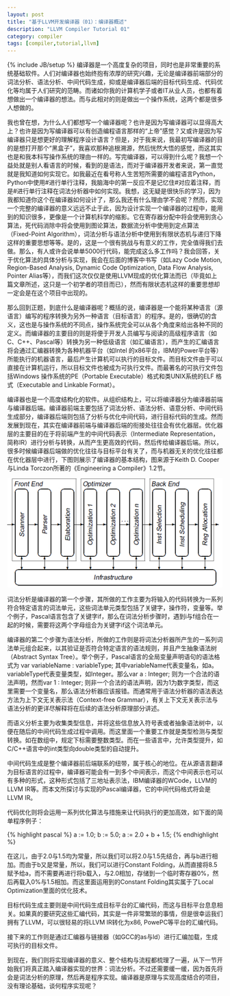 ```yaml
---
layout: post
title: "基于LLVM开发编译器（01）：编译器概述"
description: "LLVM Compiler Tutorial 01"
category: compiler
tags: [compiler,tutorial,llvm]
---
```

{% include JB/setup %}
编译器是一个高度复杂的项目，同时也是非常重要的系统基础软件。人们对编译器也始终抱有浓厚的研究兴趣，无论是编译器前端部分的词法分析、语法分析、中间代码生成，抑或是编译器后端的目标代码生成、代码优化等均属于人们研究的范畴。而诸如你我的计算机学子或者IT从业人员，也都有着想做出一个编译器的想法。而与此相对的则是做出一个操作系统，这两个都是很多人想做的。

我也曾在想，为什么人们都想写一个编译器呢？也许是因为写编译器可以显得高大上？也许是因为写编译器可以有创造编程语言那样的“上帝”感觉？又或许是因为写编译器只是想更好的理解程序设计语言？但是，对于我来说，我最初写编译器的目的是想打开那个“黑盒子”，我喜欢那种追根溯源，然后恍然大悟的感觉，而这其实也是和我本科写操作系统的理由一样的。写完编译器，可以得到什么呢？我想一个益处就是别人看语言的时候，看到的是语法，而对于编译器开发者来说，第一直觉就是我知道如何实现它。如我最近在看号称人生苦短所需要的编程语言Python，Python中使用#进行单行注释，我脑海中的第一反应不是记忆住#对应着注释，而是#进行单行注释在词法分析器中如何实现。我想，这无疑是很快乐的学习，因为我都知道你这个在编译器如何设计了，那么我还有什么理由学不会呢？然而，实现一个完整的编译器的意义远远不止于此，因为设计实现一个编译器的过程中，能用到的知识很多，更像是一个计算机科学的缩影。它在寄存器分配中将会使用到贪心算法，死代码消除中将会使用到图论算法，数据流分析中使用到定点算法（Fixed-Point Algorithm），词法分析与语法分析中使用到有限状态机与递归下降这样的重要思想等等。是的，这是一个很有挑战与有意义的工作，完全值得我们去做。那么，有人或许会说单单5000行代码，能完成这么多工作吗？我会回答，关于优化算法的具体分析与实现，我会在后面的博客中书写（如Lazy Code Motion, Region-Based Analysis, Dynamic Code Optimization, Data Flow Analysis, Pointer Alias等），而我们这次仅仅是使用LLVM现成的优化算法而已（毕竟如上篇文章所述，这只是一个初学者的项目而已），然而有限状态机这样的重要思想却一定会是在这个项目中出现的。

那么回到正题，到底什么是编译器呢？概括的说，编译器是一个能将某种语言（源语言）编写的程序转换为另外一种语言（目标语言）的程序。是的，很确切的含义，这也是与操作系统的不同点，操作系统完全可以从各个角度来给出各种不同的定义。而编译器的主要目的则是将便于开发人员编写与阅读的高级程序语言（如C、C++、Pascal等）转换为另一种低级语言（如汇编语言），而产生的汇编语言将会通过汇编器转换为各种机器平台（如Intel 的x86平台，IBM的Power平台等）所能执行的机器语言，最后产生计算机可以执行的目标文件。而目标文件由于可以直接在计算机运行，所以目标文件也被成为可执行文件。而最著名的可执行文件包括Windows 操作系统的PE（Portable Executable）格式和类UNIX系统的ELF 格式（Executable and Linkable Format）。

编译器也是一个高度结构化的软件。从组织结构上，可以将编译器分为编译器前端与编译器后端。编译器前端主要包括了词法分析、语法分析、语意分析、中间代码生成部分，编译器后端则包括了分析与优化中间代码，进行目标代码的生成。然而发展到现在，其实在编译器前端与编译器后端的衔接处往往会有优化器层。优化器层的主要目的在于将前端产生的中间代码表示（Intermediate Representation，简称IR）进行分析与转换，从而产生更高效的代码，然后传给编译器后端。所以，很多时候编译器后端做的优化往往与目标平台有关了，而与机器无关的优化往往都在优化器层中进行，下图则展示了编译器的基本结构，图来源于Keith D. Cooper与Linda Torczon所著的《Engineering a Compiler》1.2节。

![alt text][1]

词法分析是编译器的第一个步骤，其所做的工作主要为将输入的代码转换为一系列符合特定语言的词法单元，这些词法单元类型包括了关键字，操作符，变量等。举个例子，Pascal语言包含了关键字if，那么在词法分析步骤时，遇到i与f组合在一起的时候，需要将这两个字母组合为关键字if这个词法单元。

编译器的第二个步骤为语法分析，所做的工作则是将词法分析器所产生的一系列词法单元组合起来，以其验证是否符合特定语言的语法规则，并且产生抽象语法树（Abstract Syntax Tree）。举个例子，Pascal语言的全局变量声明语句的语法格式为 var variableName : variableType; 其中variableName代表变量名，如a。variableType代表变量类型，如Integer。那么var a : Integer; 则为一个合法的语法声明，然而var 1 : Integer; 则非一个合法的语法声明，因为1为数字类型，而这里需要一个变量名，那么语法分析器应该报错。而通常用于语法分析器的语法表达方法为上下文无关表示法（Context-free Grammar），有关上下文无关表示法与语法分析的更详尽解释将在后续的语法分析原理部分讲述。

而语义分析主要为收集类型信息，并将这些信息放入符号表或者抽象语法树中，以便在随后的中间代码生成过程中调用。而这里面一个重要工作就是类型检测与类型转换。如在数组中，规定下标需要整数类型。而在一些语言中，允许类型提升，如C/C++语言中的int类型向double类型的自动提升。

中间代码生成是整个编译器前后端联系的纽带，属于核心的地位。在从源语言翻译为目标语言的过程中，编译器可能会有一到多个中间表示，而这个中间表示也可以有多种的形式，这种形式包括了三地址表示法，IBM编译器的WCode，LLVM的LLVM IR等。而本文所探讨与实现的Pascal编译器，它的中间代码格式将会是LLVM IR。

代码优化则将会运用一系列优化算法与措施来让代码执行的更加高效，如下面的简单程序例子：

{% highlight pascal %}
a := 1.0;
b := 5.0;
a := 2.0 + b + 1.5;
{% endhighlight %}

在这儿，由于2.0与1.5均为常量，所以我们可以将2.0与1.5先结合，再与b进行相加。而由于b又是常量，所以，我们可以进行Constant Folding，从而直接将8.5赋予给a，而不需要再进行将b载入，与2.0相加，存储到一个临时寄存器0%，然后再载入0%与1.5相加。而这里面运用到的Constant Folding其实属于了Local Optimization里面的优化技术。

目标代码生成主要则是中间代码生成目标平台的汇编代码，而这与目标平台息息相关。如果真的要研究这些汇编代码，其实是一件非常繁琐的事情，但是很幸运我们拥有了LLVM，可以很轻易的将LLVM IR转化为x86, PowePC等平台的汇编代码。

接下来的工作则是通过汇编器与链接器（如GCC的as与ld）进行汇编加载，生成可执行的目标文件。

到现在，我们则将实现编译器的意义、整个结构与流程都梳理了一遍，从下一节开始我们将真正踏入编译器实现的世界：词法分析。不过还需要缓一缓，因为首先将会是词法分析的原理，然后再是程序实现。编译器是原理与实现高度结合的项目，没有理论基础，谈何程序实现呢？

[1]: /images/1_1.jpg

